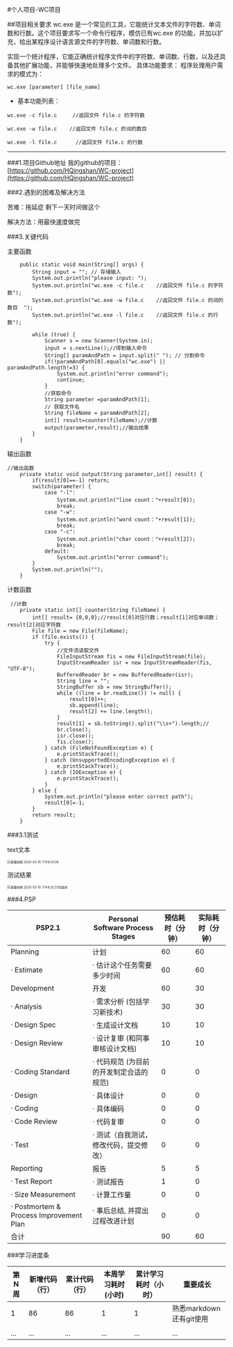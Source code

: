#个人项目-WC项目

##项目相关要求
wc.exe 是一个常见的工具，它能统计文本文件的字符数、单词数和行数。这个项目要求写一个命令行程序，模仿已有wc.exe 的功能，并加以扩充，给出某程序设计语言源文件的字符数、单词数和行数。

实现一个统计程序，它能正确统计程序文件中的字符数、单词数、行数，以及还具备其他扩展功能，并能够快速地处理多个文件。
具体功能要求：
程序处理用户需求的模式为：


 `wc.exe [parameter] [file_name]`

- 基本功能列表：

`wc.exe -c file.c     //返回文件 file.c 的字符数`

`wc.exe -w file.c    //返回文件 file.c 的词的数目`

`wc.exe -l file.c      //返回文件 file.c 的行数`




---
###1.项目Github地址
我的github的项目：
[https://github.com/HQingshan/WC-project](https://github.com/HQingshan/WC-project)

###2.遇到的困难及解决方法

苦难：拖延症 剩下一天时间做这个

解决方法：用最快速度做完


###3.关键代码

主要函数

```
    public static void main(String[] args) {
        String input = ""; // 存储输入
        System.out.println("please input: ");
        System.out.println("wc.exe -c file.c    //返回文件 file.c 的字符数");
        System.out.println("wc.exe -w file.c    //返回文件 file.c 的词的数目  ");
        System.out.println("wc.exe -l file.c    //返回文件 file.c 的行数");

        while (true) {
            Scanner s = new Scanner(System.in);
            input = s.nextLine();//得到输入命令
            String[] paramAndPath = input.split(" "); // 分割命令
            if(!paramAndPath[0].equals("wc.exe") || paramAndPath.length!=3) {
                System.out.println("error command");
                continue;
            }
            //获取命令
            String parameter =paramAndPath[1];
            // 获取文件名
            String fileName = paramAndPath[2];
            int[] result=counter(fileName);//计数
            output(parameter,result);//输出结果
        }
    }
```



输出函数

```
//输出函数
    private static void output(String parameter,int[] result) {
        if(result[0]==-1) return;
        switch(parameter) {
            case "-l":
                System.out.println("line count："+result[0]);
                break;
            case "-w":
                System.out.println("word count："+result[1]);
                break;
            case "-c":
                System.out.println("char count："+result[2]);
                break;
            default:
                System.out.println("error command");
        }
        System.out.println("");
    }

```



计数函数

```
 //计数
    private static int[] counter(String fileName) {
        int[] result= {0,0,0};//result[0]对应行数；result[1]对应单词数；result[2]对应字符数
        File file = new File(fileName);
        if (file.exists()) {
            try {
                //文件流读取文件
                FileInputStream fis = new FileInputStream(file);
                InputStreamReader isr = new InputStreamReader(fis, "UTF-8");
                BufferedReader br = new BufferedReader(isr);
                String line = "";
                StringBuffer sb = new StringBuffer();
                while ((line = br.readLine()) != null) {
                    result[0]++;
                    sb.append(line);
                    result[2] += line.length();
                }
                result[1] = sb.toString().split("\\s+").length;//
                br.close();
                isr.close();
                fis.close();
            } catch (FileNotFoundException e) {
                e.printStackTrace();
            } catch (UnsupportedEncodingException e) {
                e.printStackTrace();
            } catch (IOException e) {
                e.printStackTrace();
            }
        } else {
            System.out.println("please enter correct path");
            result[0]=-1;
        }
        return result;
    }
```

###3.1测试

text文本

<img src="/Users/apple/Desktop/屏幕快照 2020-03-15 下午6.03.08.png" alt="屏幕快照 2020-03-15 下午6.03.08" style="zoom:50%;" />



测试结果

<img src="/Users/apple/Desktop/屏幕快照 2020-03-15 下午6.02.57的副本.png" alt="屏幕快照 2020-03-15 下午6.02.57的副本" style="zoom:50%;" />









###4.PSP

| PSP2.1                                  | Personal Software Process Stages        | 预估耗时（分钟） | 实际耗时（分钟） |
| --------------------------------------- | --------------------------------------- | ---------------- | ---------------- |
| Planning                                | 计划                                    | 60               | 60               |
| · Estimate                              | · 估计这个任务需要多少时间              | 60               | 60               |
| Development                             | 开发                                    | 60               | 30               |
| · Analysis                              | · 需求分析 (包括学习新技术)             | 30               | 30               |
| · Design Spec                           | · 生成设计文档                          | 10               | 10               |
| · Design Review                         | · 设计复审 (和同事审核设计文档)         | 10               | 10               |
| · Coding Standard                       | · 代码规范 (为目前的开发制定合适的规范) | 0                | 0                |
| · Design                                | · 具体设计                              | 0                | 0                |
| · Coding                                | · 具体编码                              | 0                | 0                |
| · Code Review                           | · 代码复审                              | 0                | 0                |
| · Test                                  | · 测试（自我测试，修改代码，提交修改）  | 0                | 0                |
| Reporting                               | 报告                                    | 5                | 5                |
| · Test Report                           | · 测试报告                              | 1                | 0                |
| · Size Measurement                      | · 计算工作量                            | 0                | 0                |
| · Postmortem & Process Improvement Plan | · 事后总结, 并提出过程改进计划          | 0                | 0                |
| 合计                                    |                                         | 90               | 60               |

###学习进度条

| 第N周 | 新增代码（行） | 累计代码（行） | 本周学习耗时(小时) | 累计学习耗时（小时） | 重要成长 |
|-------|----------------|----------------|--------------------|----------------------|----------|
| 1     | 86            | 86             | 1                  | 1                    | 熟悉markdown还有git使用 |
|       |                |                |                    |                      |          |
|  ...     |        ...        |       ...         |              ...      |      ...                |       ...   |
